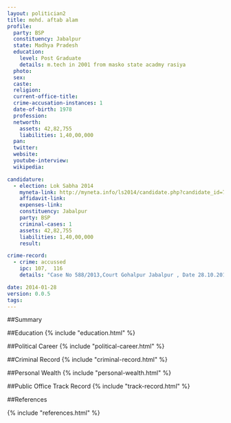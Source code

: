 ```yaml
---
layout: politician2
title: mohd. aftab alam
profile: 
  party: BSP
  constituency: Jabalpur
  state: Madhya Pradesh
  education: 
    level: Post Graduate
    details: m.tech in 2001 from masko state acadmy rasiya
  photo: 
  sex: 
  caste: 
  religion: 
  current-office-title: 
  crime-accusation-instances: 1
  date-of-birth: 1978
  profession: 
  networth: 
    assets: 42,82,755
    liabilities: 1,40,00,000
  pan: 
  twitter: 
  website: 
  youtube-interview: 
  wikipedia: 

candidature: 
  - election: Lok Sabha 2014
    myneta-link: http://myneta.info/ls2014/candidate.php?candidate_id=751
    affidavit-link: 
    expenses-link: 
    constituency: Jabalpur 
    party: BSP
    criminal-cases: 1
    assets: 42,82,755
    liabilities: 1,40,00,000
    result:  

crime-record: 
  - crime: accussed
    ipc: 107,  116
    details: "Case No 588/2013,Court Gohalpur Jabalpur , Date 28.10.2013" 

date: 2014-01-28
version: 0.0.5
tags: 
---
```

##Summary


##Education
{% include "education.html" %}


##Political Career
{% include "political-career.html" %}


##Criminal Record
{% include "criminal-record.html" %}


##Personal Wealth
{% include "personal-wealth.html" %}


##Public Office Track Record
{% include "track-record.html" %}


##References


{% include "references.html" %}